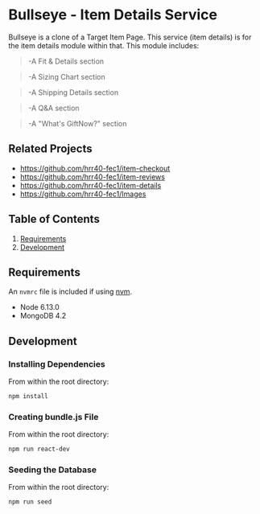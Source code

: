 # Bullseye - Item Details Service

Bullseye is a clone of a Target Item Page. This service (item details) is for the item details module within that. This module includes:
> -A Fit & Details section

> -A Sizing Chart section

> -A Shipping Details section

> -A Q&A section

> -A "What's GiftNow?" section

## Related Projects

  - https://github.com/hrr40-fec1/item-checkout
  - https://github.com/hrr40-fec1/item-reviews
  - https://github.com/hrr40-fec1/item-details
  - https://github.com/hrr40-fec1/Images

## Table of Contents

1. [Requirements](#requirements)
2. [Development](#development)

## Requirements

An `nvmrc` file is included if using [nvm](https://github.com/creationix/nvm).

- Node 6.13.0
- MongoDB 4.2

## Development

### Installing Dependencies

From within the root directory:

```sh
npm install
```

### Creating bundle.js File

From within the root directory:

```sh
npm run react-dev
```

### Seeding the Database

From within the root directory:

```sh
npm run seed
```
